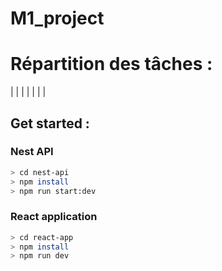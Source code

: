 # M1_project

# Répartition des tâches :

|
|
|
|
|
|
|

## Get started :

### Nest API
```bash
> cd nest-api
> npm install
> npm run start:dev
```

### React application
```bash
> cd react-app
> npm install
> npm run dev
```
